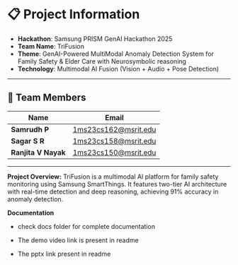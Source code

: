 # 📋 Project Information

- **Hackathon**: Samsung PRISM GenAI Hackathon 2025
- **Team Name**: TriFusion
- **Theme**: GenAI-Powered MultiModal Anomaly Detection System for Family Safety & Elder Care with Neurosymbolic reasoning
- **Technology**: Multimodal AI Fusion (Vision + Audio + Pose Detection)

---

## 👥 Team Members

| Name | Email | 
|------|-------|
| **Samrudh P** | 1ms23cs162@msrit.edu | 
| **Sagar S R** | 1ms23cs158@msrit.edu | 
| **Ranjita V Nayak** | 1ms23cs150@msrit.edu | 

---

**Project Overview:**
TriFusion is a multimodal AI platform for family safety monitoring using Samsung SmartThings. It features two-tier AI architecture with real-time detection and deep reasoning, achieving 91% accuracy in anomaly detection.

**Documentation** 

- check docs folder for complete documentation

- The demo video link is present in readme

- The pptx link present in readme


